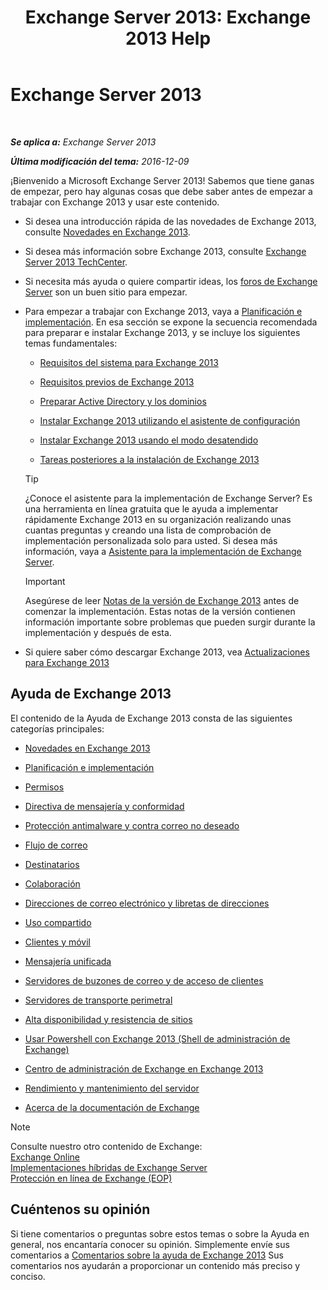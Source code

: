 ﻿---
title: 'Exchange Server 2013: Exchange 2013 Help'
TOCTitle: '@NoTitle'
ms:assetid: cb24ddb7-0659-4d9d-9057-52843f861ba8
ms:mtpsurl: https://technet.microsoft.com/es-es/library/Bb124558(v=EXCHG.150)
ms:contentKeyID: 48268693
ms.date: 04/23/2018
mtps_version: v=EXCHG.150
ms.translationtype: HT
---

# Exchange Server 2013

 

_**Se aplica a:** Exchange Server 2013_

_**Última modificación del tema:** 2016-12-09_

¡Bienvenido a Microsoft Exchange Server 2013\! Sabemos que tiene ganas de empezar, pero hay algunas cosas que debe saber antes de empezar a trabajar con Exchange 2013 y usar este contenido.

  - Si desea una introducción rápida de las novedades de Exchange 2013, consulte [Novedades en Exchange 2013](what-s-new-in-exchange-2013-exchange-2013-help.md).

  - Si desea más información sobre Exchange 2013, consulte [Exchange Server 2013 TechCenter](https://go.microsoft.com/fwlink/?linkid=266622).

  - Si necesita más ayuda o quiere compartir ideas, los [foros de Exchange Server](https://go.microsoft.com/fwlink/p/?linkid=60612) son un buen sitio para empezar.

  - Para empezar a trabajar con Exchange 2013, vaya a [Planificación e implementación](planning-and-deployment-for-exchange-2013-installation-instructions.md). En esa sección se expone la secuencia recomendada para preparar e instalar Exchange 2013, y se incluye los siguientes temas fundamentales:
    
      - [Requisitos del sistema para Exchange 2013](exchange-2013-system-requirements-exchange-2013-help.md)
    
      - [Requisitos previos de Exchange 2013](exchange-2013-prerequisites-exchange-2013-help.md)
    
      - [Preparar Active Directory y los dominios](prepare-active-directory-and-domains-exchange-2013-help.md)
    
      - [Instalar Exchange 2013 utilizando el asistente de configuración](install-exchange-2013-using-the-setup-wizard-exchange-2013-help.md)
    
      - [Instalar Exchange 2013 usando el modo desatendido](install-exchange-2013-using-unattended-mode-exchange-2013-help.md)
    
      - [Tareas posteriores a la instalación de Exchange 2013](exchange-2013-post-installation-tasks-exchange-2013-help.md)
    

    > [!TIP]
    > ¿Conoce el asistente para la implementación de Exchange Server? Es una herramienta en línea gratuita que le ayuda a implementar rápidamente Exchange 2013 en su organización realizando unas cuantas preguntas y creando una lista de comprobación de implementación personalizada solo para usted. Si desea más información, vaya a <A href="exchange-server-deployment-assistant-exchange-2013-help.md">Asistente para la implementación de Exchange Server</A>.

    

    > [!IMPORTANT]
    > Asegúrese de leer <A href="release-notes-for-exchange-2013-exchange-2013-help.md">Notas de la versión de Exchange&nbsp;2013</A> antes de comenzar la implementación. Estas notas de la versión contienen información importante sobre problemas que pueden surgir durante la implementación y después de esta.



  - Si quiere saber cómo descargar Exchange 2013, vea [Actualizaciones para Exchange 2013](updates-for-exchange-2013-exchange-2013-help.md)

## Ayuda de Exchange 2013

El contenido de la Ayuda de Exchange 2013 consta de las siguientes categorías principales:

  - [Novedades en Exchange 2013](what-s-new-in-exchange-2013-exchange-2013-help.md)

  - [Planificación e implementación](planning-and-deployment-for-exchange-2013-installation-instructions.md)

  - [Permisos](permissions-exchange-2013-help.md)

  - [Directiva de mensajería y conformidad](messaging-policy-and-compliance-exchange-2013-help.md)

  - [Protección antimalware y contra correo no deseado](anti-spam-and-anti-malware-protection-exchange-2013-help.md)

  - [Flujo de correo](mail-flow-exchange-2013-help.md)

  - [Destinatarios](recipients-exchange-2013-help.md)

  - [Colaboración](collaboration-exchange-2013-help.md)

  - [Direcciones de correo electrónico y libretas de direcciones](email-addresses-and-address-books-exchange-2013-help.md)

  - [Uso compartido](sharing-exchange-2013-help.md)

  - [Clientes y móvil](clients-and-mobile-exchange-2013-help.md)

  - [Mensajería unificada](unified-messaging-exchange-2013-help.md)

  - [Servidores de buzones de correo y de acceso de clientes](mailbox-and-client-access-servers-exchange-2013-help.md)

  - [Servidores de transporte perimetral](edge-transport-servers-exchange-2013-help.md)

  - [Alta disponibilidad y resistencia de sitios](high-availability-and-site-resilience-exchange-2013-help.md)

  - [Usar Powershell con Exchange 2013 (Shell de administración de Exchange)](https://technet.microsoft.com/es-es/library/bb123778\(v=exchg.150\))

  - [Centro de administración de Exchange en Exchange 2013](exchange-admin-center-in-exchange-2013-exchange-2013-help.md)

  - [Rendimiento y mantenimiento del servidor](server-health-and-performance-exchange-2013-help.md)

  - [Acerca de la documentación de Exchange](about-exchange-documentation-exchange-2013-help.md)


> [!NOTE]
> Consulte nuestro otro contenido de Exchange:<BR><A href="https://technet.microsoft.com/es-es/library/jj200580(v=exchg.150)">Exchange Online</A><BR><A href="https://technet.microsoft.com/es-es/library/jj200581(v=exchg.150)">Implementaciones híbridas de Exchange Server</A><BR><A href="https://technet.microsoft.com/es-es/library/jj723137(v=exchg.150)">Protección en línea de Exchange (EOP)</A>



## Cuéntenos su opinión

Si tiene comentarios o preguntas sobre estos temas o sobre la Ayuda en general, nos encantaría conocer su opinión. Simplemente envíe sus comentarios a [Comentarios sobre la ayuda de Exchange 2013](mailto:ex2013helpfeedback@microsoft.com) Sus comentarios nos ayudarán a proporcionar un contenido más preciso y conciso.

